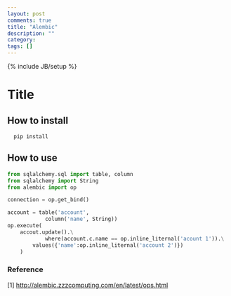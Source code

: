 ```yaml
---
layout: post
comments: true
title: "Alembic"
description: ""
category:
tags: []
---
```

{% include JB/setup %}

Title
============

How to install
------------
~~~
  pip install
~~~

How to use
------------

~~~python
from sqlalchemy.sql import table, column
from sqlalchemy import String
from alembic import op

connection = op.get_bind()

account = table('account',
	        column('name', String))
op.execute(
	accout.update().\
            where(account.c.name == op.inline_liternal('acount 1')).\
	    values({'name':op.inline_liternal('account 2')})	
	)
~~~

### Reference
[1] http://alembic.zzzcomputing.com/en/latest/ops.html
